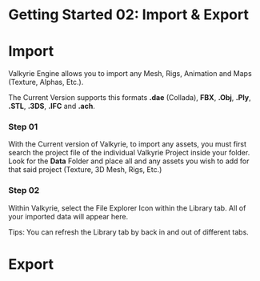 # Getting Started 02: Import & Export

# Import
Valkyrie Engine allows you to import any Mesh, Rigs, Animation and Maps (Texture, Alphas, Etc.). 

The Current Version supports this formats
**.dae** (Collada), **FBX**, **.Obj**, **.Ply**, **.STL**, **.3DS**, **.IFC** and **.ach**.

### Step 01 
With the Current version of Valkyrie, to import any assets, you must first search the project file of the individual Valkyrie Project inside your folder.
Look for the **Data** Folder and place all and any assets you wish to add for that said project (Texture, 3D Mesh, Rigs, Etc.) 

### Step 02
Within Valkyrie, select the File Explorer Icon within the Library tab. All of your imported data will appear here.

Tips: You can refresh the Library tab by back in and out of different tabs.  

# Export


